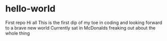 # hello-world
First repo
Hi all
This is the first dip of my toe in coding and looking forward to a brave new world
Currently sat in McDonalds freaking out about the whole thing
